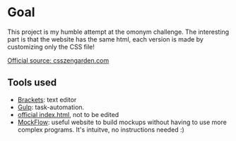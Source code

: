 # Goal
This project is my humble attempt at the omonym challenge. The interesting part is that the website has the same html, each version is made by customizing only the CSS file! 

[Official source: csszengarden.com](http://www.csszengarden.com)

## Tools used 
* [Brackets](http://brackets.io): text editor
* [Gulp](https://gulpjs.com): task-automation. 
* [official index.html](http://www.csszengarden.com), not to be edited
* [MockFlow](): useful website to build mockups without having to use more complex programs. It's intuitve, no instructions needed :)
